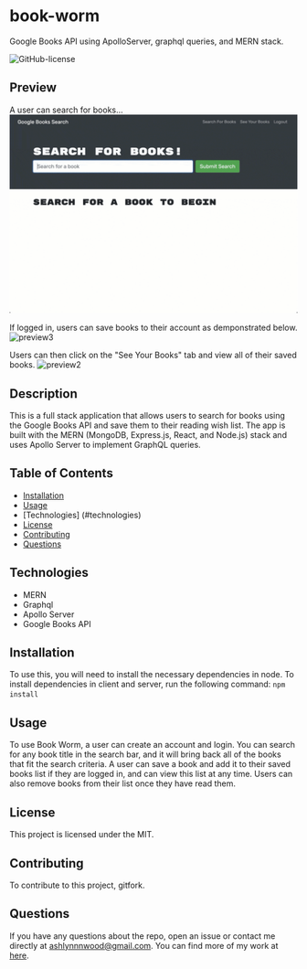 # book-worm
Google Books API using ApolloServer, graphql queries, and MERN stack.

![GitHub-license](https://img.shields.io/badge/License-MIT-blue)

  ## Preview
  A user can search for books...
  ![preview1](./Assets/preview1.gif)

  If logged in, users can save books to their account as demponstrated below.
  ![preview3](./Assets/preview3.gif)

  Users can then click on the "See Your Books" tab and view all of their saved books.
  ![preview2](./Assets/preview2.gif)
  

  ## Description
  This is a full stack application that allows users to search for books using the Google Books API and save them to their reading wish list. The app is built with the MERN (MongoDB, Express.js, React, and Node.js) stack and uses Apollo Server to implement GraphQL queries.

  ## Table of Contents
  * [Installation](#installation)
  * [Usage](#usage)
  * [Technologies] (#technologies)
  * [License](#license)
  * [Contributing](#contributing)
  * [Questions](#questions)

  ## Technologies
  * MERN
  * Graphql
  * Apollo Server
  * Google Books API
  
  ## Installation
  To use this, you will need to install the necessary dependencies in node. To install dependencies in client and server, run the following command: 
  `npm install`

  ## Usage
  To use Book Worm, a user can create an account and login. You can search for any book title in the search bar, and it will bring back all of the books that fit the search criteria. A user can save a book and add it to their saved books list if they are logged in, and can view this list at any time. Users can also remove books from their list once they have read them.

  ## License
  This project is licensed under the MIT.

  ## Contributing
  To contribute to this project, gitfork.

  ## Questions 
  If you have any questions about the repo, open an issue or 
  contact me directly at ashlynnnwood@gmail.com. You can find more of my work at [here](https://github.com/ashlynnwood).
